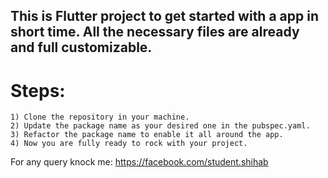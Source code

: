 ## This is Flutter project to get started with a app in short time. All the necessary files are already and full customizable.

# Steps:
    1) Clone the repository in your machine.
    2) Update the package name as your desired one in the pubspec.yaml.
    3) Refactor the package name to enable it all around the app.
    4) Now you are fully ready to rock with your project.


For any query knock me: https://facebook.com/student.shihab
